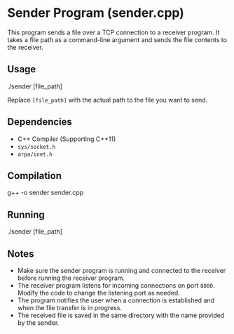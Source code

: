 # Sender Program (sender.cpp)

This program sends a file over a TCP connection to a receiver program. It takes a file path as a command-line argument and sends the file contents to the receiver.

## Usage
./sender [file_path]

Replace `[file_path]` with the actual path to the file you want to send.

## Dependencies

- C++ Compiler (Supporting C++11)
- `sys/socket.h`
- `arpa/inet.h`

## Compilation
g++ -o sender sender.cpp

## Running
./sender [file_path]


## Notes

- Make sure the sender program is running and connected to the receiver before running the receiver program.
- The receiver program listens for incoming connections on port `8080`. Modify the code to change the listening port as needed.
- The program notifies the user when a connection is established and when the file transfer is in progress.
- The received file is saved in the same directory with the name provided by the sender.

